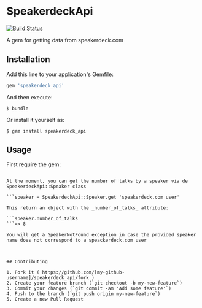 # SpeakerdeckApi

[![Build Status](https://travis-ci.org/FerPerales/speakerdeck_api.png?branch=master)](https://travis-ci.org/FerPerales/speakerdeck_api)

A gem for getting data from speakerdeck.com

## Installation

Add this line to your application's Gemfile:

```ruby
gem 'speakerdeck_api'
```

And then execute:

    $ bundle

Or install it yourself as:

    $ gem install speakerdeck_api

## Usage

First require the gem:

```require 'speakerdeck_api'

At the moment, you can get the number of talks by a speaker via de
SpeakerdeckApi::Speaker class

```speaker = SpeakerdeckApi::Speaker.get 'speakerdeck.com user'

This return an object with the _number_of_talks_ attribute:

```speaker.number_of_talks
```=> 8

You will get a SpeakerNotFound exception in case the provided speaker
name does not correspond to a speackerdeck.com user



## Contributing

1. Fork it ( https://github.com/[my-github-username]/speakerdeck_api/fork )
2. Create your feature branch (`git checkout -b my-new-feature`)
3. Commit your changes (`git commit -am 'Add some feature'`)
4. Push to the branch (`git push origin my-new-feature`)
5. Create a new Pull Request
